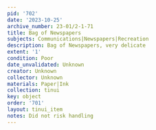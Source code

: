 ```yaml
---
pid: '702'
date: '2023-10-25'
archive_number: 23-01/2-1-71
title: Bag of Newspapers
subjects: Communications|Newspapers|Recreation
description: Bag of Newspapers, very delicate
extent: '1'
condition: Poor
date_unvalidated: Unknown
creator: Unknown
collector: Unknown
materials: Paper|Ink
collection: tinui
key: object
order: '701'
layout: tinui_item
notes: Did not risk handling
---
```

